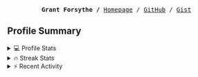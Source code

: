 <p><pre align="center"><strong>Grant Forsythe /</strong> <a href="https://www.grantwforsythe.com/">Homepage</a> / <a href="https://github.com/grantwforsythe">GitHub</a> / <a href="https://gist.github.com/grantwforsythe">Gist</a></pre></p>
 
<h2 align="left">Profile Summary</h2>
<details>
    <summary>💻 Profile Stats</summary>
    <div align="center">
        <img alt="GitHub stats" src="https://github-readme-stats.vercel.app/api?username=grantwforsythe&count_private=true&show_icons=true&hide=stars&border_radius=7&include_all_commits=true&hide_rank=true&custom_title=Grant%27s%20GitHub%20Stats">
        <img alt="Top languages" src="https://github-readme-stats.vercel.app/api/top-langs/?username=grantwforsythe&hide=jupyter+notebook,vim+script&layout=compact&langs_count=6">
    </div>
    <p style="font-size: 11px;" align="center">
        <strong>Note:</strong> Top languages is only a metric of the languages my public code consists of and doesn't reflect experience or skill level.
    </p>
</details>

<details>
    <summary>🔥 Streak Stats</summary>
        <div align="center">
            <img alt="Streak stats" src="https://github-readme-streak-stats.herokuapp.com/?user=grantwforsythe">
        </div>
</details>

 <details>
    <summary>⚡ Recent Activity</summary>
    
  <!--START_SECTION:activity-->
1. 🚀 Published release [0.0.1](https://github.com/grantwforsythe/ynab-custom-reports/releases/tag/0.0.1) in [grantwforsythe/ynab-custom-reports](https://github.com/grantwforsythe/ynab-custom-reports)
2. 🎉 Merged PR [#2](https://github.com/grantwforsythe/ynab-custom-reports/pull/2) in [grantwforsythe/ynab-custom-reports](https://github.com/grantwforsythe/ynab-custom-reports)
3. 💪 Opened PR [#2](https://github.com/grantwforsythe/ynab-custom-reports/pull/2) in [grantwforsythe/ynab-custom-reports](https://github.com/grantwforsythe/ynab-custom-reports)
4. 🎉 Merged PR [#1](https://github.com/grantwforsythe/ynab-custom-reports/pull/1) in [grantwforsythe/ynab-custom-reports](https://github.com/grantwforsythe/ynab-custom-reports)
5. 💪 Opened PR [#1](https://github.com/grantwforsythe/ynab-custom-reports/pull/1) in [grantwforsythe/ynab-custom-reports](https://github.com/grantwforsythe/ynab-custom-reports)
  <!--END_SECTION:activity-->
    
 </details>
